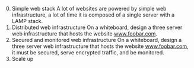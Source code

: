 0. Simple web stack
A lot of websites are powered by simple web infrastructure, a lot of time it is composed of a single server with a LAMP stack.
1. Distributed web infrastructure
On a whiteboard, design a three server web infrastructure that hosts the website www.foobar.com.
2. Secured and monitored web infrastructure
On a whiteboard, design a three server web infrastructure that hosts the website www.foobar.com, it must be secured, serve encrypted traffic, and be monitored.
3. Scale up

